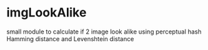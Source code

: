 # imgLookAlike
small module to calculate if 2 image look alike using perceptual hash Hamming distance and Levenshtein distance
